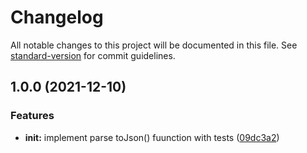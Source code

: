 # Changelog

All notable changes to this project will be documented in this file. See [standard-version](https://github.com/conventional-changelog/standard-version) for commit guidelines.

## 1.0.0 (2021-12-10)


### Features

* **init:** implement parse toJson() fuunction with tests ([09dc3a2](https://github.com/kawkab-oss/fatoora-parser/commit/09dc3a2d6a70213f95df6b36a3d86527ed125eaa))
